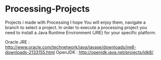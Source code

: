 # Processing-Projects
Projects i made with Processing
I hope You will enjoy them, navigate a branch to select a project.
In order to execute a processing project you need to install a Java Runtime Environment (JRE) for your specific platform.

Oracle JRE : http://www.oracle.com/technetwork/java/javase/downloads/jre8-downloads-2133155.html
OpenJDK : http://openjdk.java.net/projects/jdk8/
